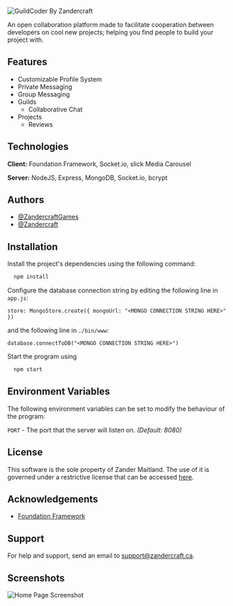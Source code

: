 ![GuildCoder By Zandercraft](https://zandercraft.ca/wp-content/uploads/2022/12/GuildCoder_zc.png)

An open collaboration platform made to facilitate cooperation between developers on cool new projects; helping you find people to build your project with.


## Features

- Customizable Profile System
- Private Messaging
- Group Messaging
- Guilds
    - Collaborative Chat
- Projects
    - Reviews

## Technologies

**Client:** Foundation Framework, Socket.io, slick Media Carousel

**Server:** NodeJS, Express, MongoDB, Socket.io, bcrypt


## Authors

- [@ZandercraftGames](https://www.github.com/ZandercraftGames)
- [@Zandercraft](https://www.github.com/Zandercraft)


## Installation

Install the project's dependencies using the following command:

```bash
  npm install
```

Configure the database connection string by editing the following line in `app.js`:
```JS
store: MongoStore.create({ mongoUrl: "<MONGO CONNECTION STRING HERE>" })
```
and the following line in `./bin/www`:
```JS
database.connectToDB("<MONGO CONNECTION STRING HERE>")
```

Start the program using
```bash
  npm start
```
    
## Environment Variables

The following environment variables can be set to modify the behaviour of the program:

`PORT` - The port that the server will listen on. *(Default: 8080)*


## License

This software is the sole property of Zander Maitland. The use of it is governed under a restrictive license that can be accessed [here](./LICENSE.txt).


## Acknowledgements

 - [Foundation Framework](https://get.foundation/)
 


## Support

For help and support, send an email to support@zandercraft.ca.  


## Screenshots

![Home Page Screenshot](https://zandercraft.ca/wp-content/uploads/2022/12/GuildCoder-Home.png)


